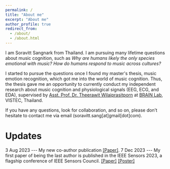 ```yaml
---
permalink: /
title: "About me"
excerpt: "About me"
author_profile: true
redirect_from: 
  - /about/
  - /about.html
---
```

I am Soravitt Sangnark from Thailand. I am pursuing many lifetime questions about music cognition, such as *Why are humans likely the only species emotional with music?* *How do humans respond to music across cultures?*  


I started to pursue the questions once I found my master's thesis, music emotion recognition, which got me into the world of music cognition. Thus, the thesis gave me an opportunity to currently conduct my independent research about music cognition and physiological signals (EEG, ECG, and EDA), supervised by [Asst. Prof. Dr. Theerawit Wilaiprasitporn](https://scholar.google.com/citations?user=U-L-iGIAAAAJ&hl=th) at [BRAIN Lab](https://brain.vistec.ac.th/), VISTEC, Thailand. 


If you have any questions, look for collaboration, and so on, please don’t hesitate to contact me via email (soravitt.sang[at]gmail[dot]com).

Updates
=====
3 Aug 2023 --- My new co-author publication [[Paper]](https://ieeexplore.ieee.org/document/10190329).
7 Dec 2023 --- My first paper of being the last author is published in the IEEE Sensors 2023, a flagship conference of IEEE Sensors Council.  [[Paper]](https://ieeexplore.ieee.org/document/10325240) [[Poster]](https://drive.google.com/file/d/1VtqszINiAbvCiBUaR5Q_-E5egUmfFxQH/view?usp=sharing)

<!-- > I believe --- I can make the world better through music cognition research. -->
